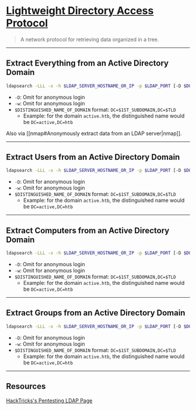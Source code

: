 # [Lightweight Directory Access Protocol](https://ldap.com/)

> A network protocol for retrieving data organized in a tree.

---

## Extract Everything from an Active Directory Domain

```bash
ldapsearch -LLL -x -h $LDAP_SERVER_HOSTNAME_OR_IP -p $LDAP_PORT [-D $DOMAIN/$USERNAME] [-w $PASSWORD] -b '$DISTINGUISHED_NAME_OF_DOMAIN' ['$LDAP_FILTER'] [$ATTRIBUTE_1] [$ATTRIBUTE_2] [$ATTRIBUTE_N]
```

- `-D`: Omit for anonymous login
- `-w`: Omit for anonymous login
- `$DISTINGUISHED_NAME_OF_DOMAIN` format: `DC=$1ST_SUBDOMAIN,DC=$TLD`
	- Example: for the domain `active.htb`, the distinguished name would be `DC=active,DC=htb`

Also via [[nmap#Anonymously extract data from an LDAP server|nmap]].

---

## Extract Users from an Active Directory Domain

```bash
ldapsearch -LLL -x -h $LDAP_SERVER_HOSTNAME_OR_IP -p $LDAP_PORT [-D $DOMAIN/$USERNAME] [-w $PASSWORD] -b '$DISTINGUISHED_NAME_OF_DOMAIN' '(&(objectclass=user)(name=*))' name sAMAccountName description
```

- `-D`: Omit for anonymous login
- `-w`: Omit for anonymous login
- `$DISTINGUISHED_NAME_OF_DOMAIN` format: `DC=$1ST_SUBDOMAIN,DC=$TLD`
	- Example: for the domain `active.htb`, the distinguished name would be `DC=active,DC=htb`

---

## Extract Computers from an Active Directory Domain

```bash
ldapsearch -LLL -x -h $LDAP_SERVER_HOSTNAME_OR_IP -p $LDAP_PORT [-D $DOMAIN/$USERNAME] [-w $PASSWORD] -b '$DISTINGUISHED_NAME_OF_DOMAIN' '(&(objectclass=computer)(name=*))' name sAMAccountName
```

- `-D`: Omit for anonymous login
- `-w`: Omit for anonymous login
- `$DISTINGUISHED_NAME_OF_DOMAIN` format: `DC=$1ST_SUBDOMAIN,DC=$TLD`
	- Example: for the domain `active.htb`, the distinguished name would be `DC=active,DC=htb`

---

## Extract Groups from an Active Directory Domain

```bash
ldapsearch -LLL -x -h $LDAP_SERVER_HOSTNAME_OR_IP -p $LDAP_PORT [-D $DOMAIN/$USERNAME] [-w $PASSWORD] -b '$DISTINGUISHED_NAME_OF_DOMAIN' '(&(objectclass=group)(name=*))' name sAMAccountName operatingsystem
```

- `-D`: Omit for anonymous login
- `-w`: Omit for anonymous login
- `$DISTINGUISHED_NAME_OF_DOMAIN` format: `DC=$1ST_SUBDOMAIN,DC=$TLD`
	- Example: for the domain `active.htb`, the distinguished name would be `DC=active,DC=htb`

---

## Resources

[HackTricks's Pentesting LDAP Page](https://book.hacktricks.xyz/pentesting/pentesting-ldap)
